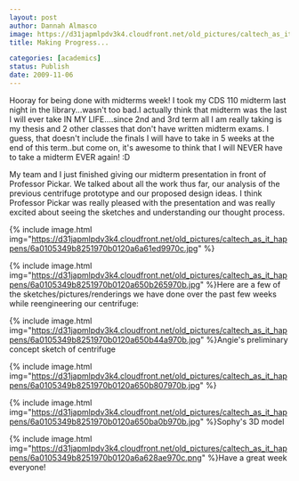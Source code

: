 ```yaml
---
layout: post
author: Dannah Almasco
image: https://d31japmlpdv3k4.cloudfront.net/old_pictures/caltech_as_it_happens/6a0105349b8251970b0120a6a61ca5970c.jpg
title: Making Progress...

categories: [academics]
status: Publish
date: 2009-11-06
---
```



Hooray for being done with midterms week!
I took my CDS 110 midterm last night in the library...wasn't too bad.I actually think that midterm was the last I will ever take IN MY LIFE....since 2nd and 3rd term all I am really taking is my thesis and 2 other classes that don't have written midterm exams. I guess, that doesn't include the finals I will have to take in 5 weeks at the end of this term..but come on, it's awesome to think that I will NEVER have to take a midterm EVER again! :D

My team and I just finished giving our midterm presentation in front of Professor Pickar. We talked about all the work thus far, our analysis of the previous centrifuge prototype and our proposed design ideas. I think Professor Pickar was really pleased with the presentation and was really excited about seeing the sketches and understanding our thought process.


{% include image.html img="https://d31japmlpdv3k4.cloudfront.net/old_pictures/caltech_as_it_happens/6a0105349b8251970b0120a6a61ed9970c.jpg" %}

{% include image.html img="https://d31japmlpdv3k4.cloudfront.net/old_pictures/caltech_as_it_happens/6a0105349b8251970b0120a650b265970b.jpg" %}Here are a few of the sketches/pictures/renderings we have done over the past few weeks while reengineering our centrifuge:


{% include image.html img="https://d31japmlpdv3k4.cloudfront.net/old_pictures/caltech_as_it_happens/6a0105349b8251970b0120a650b44a970b.jpg" %}Angie's preliminary concept sketch of centrifuge


{% include image.html img="https://d31japmlpdv3k4.cloudfront.net/old_pictures/caltech_as_it_happens/6a0105349b8251970b0120a650b807970b.jpg" %}

{% include image.html img="https://d31japmlpdv3k4.cloudfront.net/old_pictures/caltech_as_it_happens/6a0105349b8251970b0120a650ba0b970b.jpg" %}Sophy's 3D model


{% include image.html img="https://d31japmlpdv3k4.cloudfront.net/old_pictures/caltech_as_it_happens/6a0105349b8251970b0120a6a628ae970c.png" %}Have a great week everyone!


